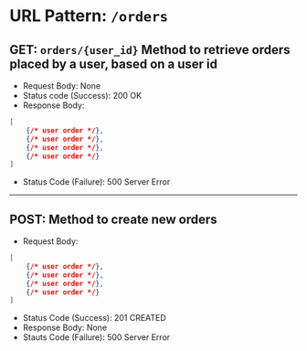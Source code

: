 # URL Pattern: `/orders`
## GET: `orders/{user_id}` Method to retrieve orders placed by a user, based on a user id
- Request Body: None
- Status code (Success): 200 OK
- Response Body:
```json
[
    {/* user order */},
    {/* user order */},
    {/* user order */},
    {/* user order */}
]
```
- Status Code (Failure): 500 Server Error
---
## POST: Method to create new orders
- Request Body:
```json
[
    {/* user order */},
    {/* user order */},
    {/* user order */},
    {/* user order */}
]
```
- Status Code (Success): 201 CREATED
- Response Body: None
- Stauts Code (Failure): 500 Server Error